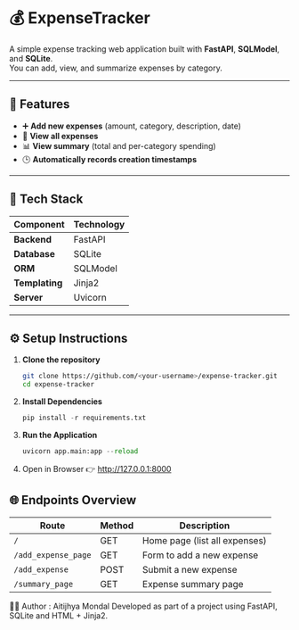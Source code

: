 # 💰 ExpenseTracker

A simple expense tracking web application built with **FastAPI**, **SQLModel**, and **SQLite**.  
You can add, view, and summarize expenses by category.

---

## 🚀 Features

- ➕ **Add new expenses** (amount, category, description, date)  
- 👀 **View all expenses**  
- 📊 **View summary** (total and per-category spending)  
- 🕒 **Automatically records creation timestamps**

---

## 🧩 Tech Stack

| Component | Technology |
|------------|-------------|
| **Backend** | FastAPI |
| **Database** | SQLite |
| **ORM** | SQLModel |
| **Templating** | Jinja2 |
| **Server** | Uvicorn |

---

## ⚙️ Setup Instructions

1. **Clone the repository**
   ```bash
   git clone https://github.com/<your-username>/expense-tracker.git
   cd expense-tracker
   
2. **Install Dependencies**
   ```python
   pip install -r requirements.txt

3. **Run the Application**
   ```python
   uvicorn app.main:app --reload

4. Open in Browser
   👉 http://127.0.0.1:8000

## 🌐 Endpoints Overview

| **Route**            | **Method** | **Description**                  |
|----------------------|------------|----------------------------------|
| `/`                  | GET        | Home page (list all expenses)    |
| `/add_expense_page`  | GET        | Form to add a new expense        |
| `/add_expense`       | POST       | Submit a new expense             |
| `/summary_page`      | GET        | Expense summary page             |

👨‍💻 Author : Aitijhya Mondal
Developed as part of a project using FastAPI, SQLite and HTML + Jinja2.


